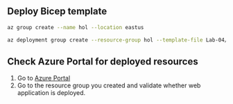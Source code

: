 ## Deploy Bicep template

```bash
az group create --name hol --location eastus

az deployment group create --resource-group hol --template-file Lab-04/Solutions/Exercise1.bicep
```

## Check Azure Portal for deployed resources

1. Go to [Azure Portal](https://portal.azure.com)
2. Go to the resource group you created and validate whether web application is deployed.